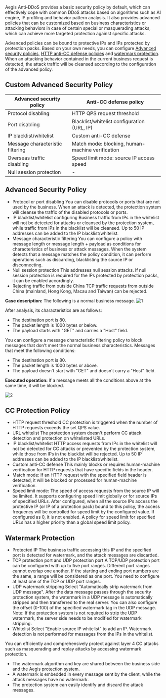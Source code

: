 ﻿

Aegis Anti-DDoS provides a basic security policy by default, which can effectively cope with common DDoS attacks based on algorithms such as AI engine, IP profiling and behavior pattern analysis. It also provides advanced policies that can be customized based on business characteristics or attacking behaviors in case of certain special or masquerading attacks, which can achieve more targeted protection against specific attacks.

Advanced policies can be bound to protective IPs and IPs protected by protection packs. Based on your own needs, you can configure [Advanced security policies](https://intl.cloud.tencent.com/document/product/685/18807), [HTTP anti-CC defense policies](https://intl.cloud.tencent.com/document/product/685/18806) and [watermark protection](https://intl.cloud.tencent.com/document/product/685/18804). When an attacking behavior contained in the current business request is detected, the attack traffic will be cleansed according to the configuration of the advanced policy.

## Custom Advanced Security Policy
| Advanced security policy | Anti-CC defense policy |
|--|--|
| Protocol disabling | HTTP QPS request threshold |
| Port disabling | Blacklist/whitelist configuration (URL, IP) |
| IP blacklist/whitelist | Custom anti-CC defense |
| Message characteristic filtering | Match mode: blocking, human-machine verification |
| Overseas traffic disabling | Speed limit mode: source IP access speed |
| Null session protection |-|

## Advanced Security Policy

- Protocol or port disabling
You can disable protocols or ports that are not used by the business. When an attack is detected, the protection system will cleanse the traffic of the disabled protocols or ports.
- IP blacklist/whitelist configuring
Business traffic from IPs in the whitelist will not be detected for attacks or cleansed by the protection system, while traffic from IPs in the blacklist will be cleansed. Up to 50 IP addresses can be added to the IP blacklist/whitelist.
- Message characteristic filtering
You can configure a policy with message length or message length + payload as conditions for characteristics of business or attack messages. When the system detects that a message matches the policy condition, it can perform operations such as discarding, blacklisting the source IP or disconnecting.
- Null session protection
This addresses null session attacks. If null session protection is required for the IPs protected by protection packs, it can be enabled accordingly.
- Rejecting traffic from outside China
TCP traffic requests from outside China (mainland, Hong Kong, Macau and Taiwan) can be rejected.

**Case description:**
The following is a normal business message.
![1](https://i.imgur.com/Zx83ZgR.png)

After analysis, its characteristics are as follows:
- The destination port is 80.
- The packet length is 1000 bytes or below.
- The payload starts with "GET" and carries a "Host" field.

You can configure a message characteristic filtering policy to block messages that don't meet the normal business characteristics.
Messages that meet the following conditions:
- The destination port is 80.
- The packet length is 1000 bytes or above.
- The payload doesn't start with "GET" and doesn't carry a "Host" field.

**Executed operation:**
If a message meets all the conditions above at the same time, it will be blocked.

![2](https://i.imgur.com/5Psp2sr.png)

## CC Protection Policy

- HTTP request threshold
CC protection is triggered when the number of HTTP requests exceeds the set QPS value.
- URL whitelist
The protection system doesn't perform CC attack detection and protection on whitelisted URLs.
- IP blacklist/whitelist
HTTP access requests from IPs in the whitelist will not be detected for CC attacks or prevented by the protection system, while those from IPs in the blacklist will be rejected. Up to 50 IP addresses can be added to the IP blacklist/whitelist.
- Custom anti-CC defense
This mainly blocks or requires human-machine verification for HTTP requests that have specific fields in the header.
 - Match mode: If an HTTP request with the specified field header is detected, it will be blocked or processed for human-machine verification.
 - Speed limit mode: The speed of access requests from the source IP will be limited. It supports configuring speed limit globally or for source IPs of specified URLs. After configured, when all the source IPs access the protective IP (or IP of a protection pack) bound to this policy, the access frequency will be controlled for speed limit by the configured value. If configured as 0, it is not enabled. A policy for speed limit for specified URLs has a higher priority than a global speed limit policy.


## Watermark Protection
- Protected IP
The business traffic accessing this IP and the specified port is detected for watermark, and the attack messages are discarded.
- TCP protection port and UDP protection port
A TCP/UDP protection port can be configured with up to five port ranges. Different port ranges cannot overlap one another. If the starting and ending port numbers are the same, a range will be considered as one port. You need to configure at least one of the TCP or UDP port ranges.
- UDP watermark stripping
Select "Automatically strip watermark from UDP message". After the data message passes through the security protection system, the watermark in a UDP message is automatically stripped and then transferred to the real server. You can also configure the offset (0-100) of the specified watermark tag in the UDP message. Note: If the protection system is not required to strip the UDP watermark, the server side needs to be modified for watermark stripping.
- Whitelist
Select "Enable source IP whitelist" to add an IP. Watermark detection is not performed for messages from the IPs in the whitelist.

You can efficiently and comprehensively protect against layer 4 CC attacks such as masquerading and replay attacks by accessing watermark protection.
- The watermark algorithm and key are shared between the business side and the Aegis protection system.
- A watermark is embedded in every message sent by the client, while the attack messages have no watermark.
- The protection system can easily identify and discard the attack messages.


